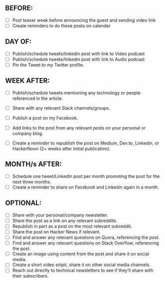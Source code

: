 ## BEFORE:
- [ ] Post teaser week before announcing the guest and sending video link
- [ ] Create reminders to do these posts on calendar

## DAY OF:
- [ ] Publish/schedule tweets/linkedin post with link to Video podcast
- [ ] Publish/schedule tweets/linkedin post with link to Audio podcast
- [ ] Pin the Tweet to my Twitter profile.

## WEEK AFTER:
- [ ] Publish/schedule tweets mentioning any technology or people referenced in the article.
- [ ] Share with any relevant Slack channels/groups.
- [ ] Publish a post on my Facebook.
- [ ] Add links to the post from any relevant posts on your personal or company blog.
- [ ] Create a reminder to republish the post on Medium, Dev.to, Linkedin, or HackerNoon (2+ weeks after initial publication).


## MONTH/s AFTER:
- [ ] Schedule one tweet/LinkedIn post per month promoting the post for the next three months.
- [ ] Create a reminder to share on Facebook and Linkedin again in a month.

## OPTIONAL: 
- [ ] Share with your personal/company newsletter.
- [ ] Share the post as a link on any relevant subreddits.
- [ ] Republish in part as a post on the most relevant subreddit.
- [ ] Share the post on Hacker News if relevant.
- [ ] Find and answer any relevant questions on Quora, referencing the post.
- [ ] Find and answer any relevant questions on Stack Overflow, referencing the post.
- [ ] Create an image using content from the post and share it on social media.
- [ ] Create a short video snipit, share it on other social media channels.
- [ ] Reach out directly to technical newsletters to see if they’ll share with their subscribers.
